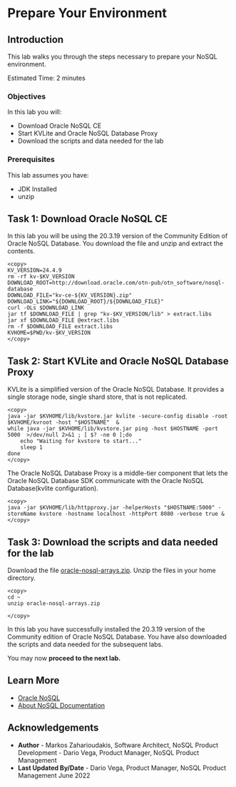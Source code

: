 
# Prepare Your Environment

## Introduction

This lab walks you through the steps necessary to prepare your NoSQL environment.

Estimated Time: 2 minutes

### Objectives

In this lab you will:
* Download Oracle NoSQL CE
* Start KVLite and Oracle NoSQL Database Proxy
* Download the scripts and data needed for the lab

### Prerequisites

This lab assumes you have:

* JDK Installed
* unzip


## Task 1: Download Oracle NoSQL CE

In this lab you will be using the 20.3.19 version of the Community Edition of Oracle
NoSQL Database. You download the file and unzip and extract the contents.
````
<copy>
KV_VERSION=24.4.9
rm -rf kv-$KV_VERSION
DOWNLOAD_ROOT=http://download.oracle.com/otn-pub/otn_software/nosql-database
DOWNLOAD_FILE="kv-ce-${KV_VERSION}.zip"
DOWNLOAD_LINK="${DOWNLOAD_ROOT}/${DOWNLOAD_FILE}"
curl -OLs $DOWNLOAD_LINK
jar tf $DOWNLOAD_FILE | grep "kv-$KV_VERSION/lib" > extract.libs
jar xf $DOWNLOAD_FILE @extract.libs
rm -f $DOWNLOAD_FILE extract.libs
KVHOME=$PWD/kv-$KV_VERSION
</copy>
````
## Task 2: Start KVLite and Oracle NoSQL Database Proxy
KVLite is a simplified version of the Oracle NoSQL Database. It provides a single
storage node, single shard store, that is not replicated.
````
<copy>
java -jar $KVHOME/lib/kvstore.jar kvlite -secure-config disable -root $KVHOME/kvroot -host "$HOSTNAME"  &
while java -jar $KVHOME/lib/kvstore.jar ping -host $HOSTNAME -port 5000  >/dev/null 2>&1 ; [ $? -ne 0 ];do
    echo "Waiting for kvstore to start..."
    sleep 1
done
</copy>
````
The Oracle NoSQL Database Proxy is a middle-tier component that lets the Oracle
NoSQL Database SDK communicate with the Oracle NoSQL Database(kvlite configuration).

````
<copy>
java -jar $KVHOME/lib/httpproxy.jar -helperHosts "$HOSTNAME:5000" -storeName kvstore -hostname localhost -httpPort 8080 -verbose true &
</copy>
````
## Task 3: Download the scripts and data needed for the lab
Download the file [oracle-nosql-arrays.zip](./files/oracle-nosql-arrays.zip).
Unzip the files in your home directory.

````
<copy>
cd ~
unzip oracle-nosql-arrays.zip

</copy>
````

In this lab you have successfully installed the 20.3.19 version of the Community
edition of Oracle NoSQL Database. You have also downloaded the scripts and data
needed for the subsequent labs.

You may now **proceed to the next lab.**

## Learn More

* [Oracle NoSQL](https://www.oracle.com/database/nosql/)
* [About NoSQL Documentation](https://docs.oracle.com/en/database/other-databases/nosql-database/index.html)


## Acknowledgements
* **Author** - Markos Zaharioudakis, Software Architect, NoSQL Product Development - Dario Vega, Product Manager, NoSQL Product Management
* **Last Updated By/Date** - Dario Vega, Product Manager, NoSQL Product Management June 2022
